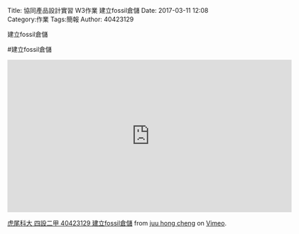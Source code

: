 Title: 協同產品設計實習    W3作業 建立fossil倉儲
Date: 2017-03-11 12:08
Category:作業
Tags:簡報
Author: 40423129

建立fossil倉儲

<!-- PELICAN_END_SUMMARY -->


#建立fossil倉儲

<iframe src="https://player.vimeo.com/video/207989930" width="640" height="344" frameborder="0" webkitallowfullscreen mozallowfullscreen allowfullscreen></iframe> <p><a href="https://vimeo.com/207989930">虎尾科大 四設二甲 40423129 建立fossil倉儲</a> from <a href="https://vimeo.com/user46455588">juu hong cheng</a> on <a href="https://vimeo.com">Vimeo</a>.</p>